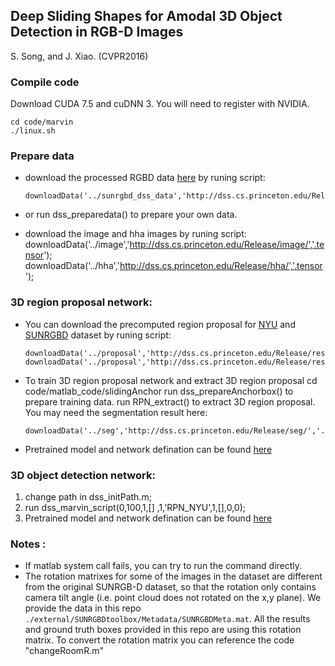 ## Deep Sliding Shapes for Amodal 3D Object Detection in RGB-D Images
S. Song, and J. Xiao. (CVPR2016)

### Compile code
Download CUDA 7.5 and cuDNN 3. You will need to register with NVIDIA.
```shell
cd code/marvin
./linux.sh
```
### Prepare data 
* download the processed RGBD data [here](http://dss.cs.princeton.edu/Release/sunrgbd_dss_data) by runing script:
     ```shell
     downloadData('../sunrgbd_dss_data','http://dss.cs.princeton.edu/Release/sunrgbd_dss_data/','.bin');
     ```
* or run dss_preparedata() to prepare your own data.

* download the image and hha images by runing script:
    downloadData('../image','http://dss.cs.princeton.edu/Release/image/','.tensor');
    downloadData('../hha','http://dss.cs.princeton.edu/Release/hha/','.tensor');
    
### 3D region proposal network:
* You can download the precomputed region proposal for [NYU](http://dss.cs.princeton.edu/Release/result/proposal/RPN_NYU/) and [SUNRGBD](http://dss.cs.princeton.edu/Release/result/proposal/RPN_SUNRGBD/) dataset by runing script:

    ```shell
    downloadData('../proposal','http://dss.cs.princeton.edu/Release/result/proposal/RPN_NYU/','.mat');
    downloadData('../proposal','http://dss.cs.princeton.edu/Release/result/proposal/RPN_SUNRGBD/','.mat');
    ```

* To train 3D region proposal network and extract 3D region proposal
       cd code/matlab_code/slidingAnchor
       run dss_prepareAnchorbox() to prepare training data.
       run RPN_extract() to extract 3D region proposal.
       You may need the segmentation result here:

    ```shell
    downloadData('../seg','http://dss.cs.princeton.edu/Release/seg/','.mat');
    ```
* Pretrained model and network defination can be found [here](http://dss.cs.princeton.edu/Release/pretrainedModels/DSS/RPN/multi_dpcv1/)
    

### 3D object detection network: 
1. change path in dss_initPath.m;
2. run dss_marvin_script(0,100,1,[]  ,1,'RPN_NYU',1,[],0,0);
3. Pretrained model and network defination can be found [here](http://dss.cs.princeton.edu/Release/pretrainedModels/DSS/ORN/)
    
### Notes :
* If matlab system call fails, you can try to run the command directly.
* The rotation matrixes for some of the images in the dataset are different from the original SUNRGB-D dataset,  so that the rotation only contains camera tilt angle (i.e. point cloud does not rotated on the x,y plane). We provide the data in this repo ```./external/SUNRGBDtoolbox/Metadata/SUNRGBDMeta.mat```. All the results and ground truth boxes provided in this repo are using this rotation matrix. To convert the rotation matrix you can reference the code "changeRoomR.m"
   

